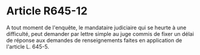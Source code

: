 # Article R645-12

<div align="left">A tout moment de l'enquête, le mandataire judiciaire qui se heurte à une difficulté, peut demander par lettre simple au juge commis de fixer un délai de réponse aux demandes de renseignements faites en application de l'article L. 645-5.<br/>
<br/>
</div>
